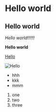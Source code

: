 # Hello world
## Hello world
*Hello world!!!!!!* 

**Hello world**

[Hello](https://meng-zmy.github.io/cse15l-lab-reports/)

![Hello](https://www.google.com/search?q=hello+world&rlz=1C5CHFA_enUS906US906&source=lnms&tbm=isch&sa=X&sqi=2&ved=2ahUKEwi0_u_TsoX3AhWoHrkGHdcWC8IQ_AUoAnoECAIQBA&biw=714&bih=789&dpr=2#imgrc=n7kArAOJni0DsM)

* hhh
* kkk
* mmm

1. one
2. two
3. three
